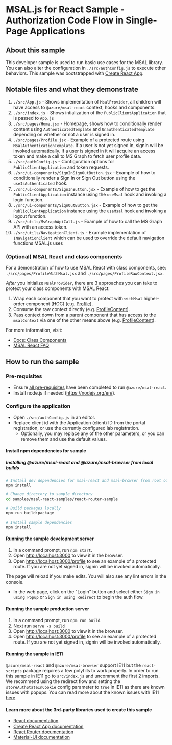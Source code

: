# MSAL.js for React Sample - Authorization Code Flow in Single-Page Applications

## About this sample

This developer sample is used to run basic use cases for the MSAL library. You can also alter the configuration in `./src/authConfig.js` to execute other behaviors.
This sample was bootstrapped with [Create React App](https://github.com/facebook/create-react-app).

## Notable files and what they demonstrate

1. `./src/App.js` - Shows implementation of `MsalProvider`, all children will have access to `@azure/msal-react` context, hooks and components.
1. `./src/index.js` - Shows intialization of the `PublicClientApplication` that is passed to `App.js`
1. `./src/pages/Home.jsx` - Homepage, shows how to conditionally render content using `AuthenticatedTemplate` and `UnauthenticatedTemplate` depending on whether or not a user is signed in.
1. `./src/pages/Profile.jsx` - Example of a protected route using `MsalAuthenticationTemplate`. If a user is not yet signed in, signin will be invoked automatically. If a user is signed in it will acquire an access token and make a call to MS Graph to fetch user profile data.
1. `./src/authConfig.js` - Configuration options for `PublicClientApplication` and token requests.
1. `./src/ui-components/SignInSignOutButton.jsx` - Example of how to conditionally render a Sign In or Sign Out button using the `useIsAuthenticated` hook.
1. `./src/ui-components/SignInButton.jsx` - Example of how to get the `PublicClientApplication` instance using the `useMsal` hook and invoking a login function.
1. `./src/ui-components/SignOutButton.jsx` - Example of how to get the `PublicClientApplication` instance using the `useMsal` hook and invoking a logout function.
1. `./src/utils/MsGraphApiCall.js` - Example of how to call the MS Graph API with an access token.
1. `./src/utils/NavigationClient.js` - Example implementation of `INavigationClient` which can be used to override the default navigation functions MSAL.js uses

### (Optional) MSAL React and class components

For a demonstration of how to use MSAL React with class components, see: `./src/pages/ProfileWithMsal.jsx` and `./src/pages/ProfileRawContext.jsx`.

*After* you initialize `MsalProvider`, there are 3 approaches you can take to protect your class components with MSAL React:

1. Wrap each component that you want to protect with `withMsal` higher-order component (HOC) (e.g. [Profile](./src/pages/ProfileWithMsal.jsx#Profile)).
1. Consume the raw context directly (e.g. [ProfileContent](./src/pages/ProfileRawContext.jsx#ProfileContent)).
1. Pass context down from a parent component that has access to the `msalContext` via one of the other means above (e.g. [ProfileContent](./src/pages/ProfileWithMsal.jsx#ProfileContent)).

For more information, visit:

- [Docs: Class Components](../../../lib/msal-react/docs/class-components.md)
- [MSAL React FAQ](../../../lib/msal-react/FAQ.md)

## How to run the sample

### Pre-requisites

- Ensure [all pre-requisites](../../../lib/msal-react/README.md#prerequisites) have been completed to run `@azure/msal-react`.
- Install node.js if needed (<https://nodejs.org/en/>).

### Configure the application

- Open `./src/authConfig.js` in an editor.
- Replace client id with the Application (client) ID from the portal registration, or use the currently configured lab registration.
  - Optionally, you may replace any of the other parameters, or you can remove them and use the default values.

#### Install npm dependencies for sample

##### Installing @azure/msal-react and @azure/msal-browser from local builds

```bash
# Install dev dependencies for msal-react and msal-browser from root of repo
npm install

# Change directory to sample directory
cd samples/msal-react-samples/react-router-sample

# Build packages locally
npm run build:package

# Install sample dependencies
npm install
```

#### Running the sample development server

1. In a command prompt, run `npm start`.
1. Open [http://localhost:3000](http://localhost:3000) to view it in the browser.
1. Open [http://localhost:3000/profile](http://localhost:3000/profile) to see an example of a protected route. If you are not yet signed in, signin will be invoked automatically.

The page will reload if you make edits.
You will also see any lint errors in the console.

- In the web page, click on the "Login" button and select either `Sign in using Popup` or `Sign in using Redirect` to begin the auth flow.

#### Running the sample production server

1. In a command prompt, run `npm run build`.
1. Next run `serve -s build`
1. Open [http://localhost:3000](http://localhost:3000) to view it in the browser.
1. Open [http://localhost:3000/profile](http://localhost:3000/profile) to see an example of a protected route. If you are not yet signed in, signin will be invoked automatically.

#### Running the sample in IE11

`@azure/msal-react` and `@azure/msal-browser` support IE11 but the `react-scripts` package requires a few polyfills to work properly. In order to run this sample in IE11 go to `src/index.js` and uncomment the first 2 imports. We recommend using the redirect flow and setting the `storeAuthStateInCookie` config parameter to `true` in IE11 as there are known issues with popups. You can read more about the known issues with IE11 [here](https://github.com/AzureAD/microsoft-authentication-library-for-js/wiki/Known-issues-on-IE-and-Edge-Browser)

#### Learn more about the 3rd-party libraries used to create this sample

- [React documentation](https://reactjs.org/).
- [Create React App documentation](https://facebook.github.io/create-react-app/docs/getting-started)
- [React Router documentation](https://reactrouter.com/web/guides/quick-start)
- [Material-UI documentation](https://material-ui.com/getting-started/installation/)

